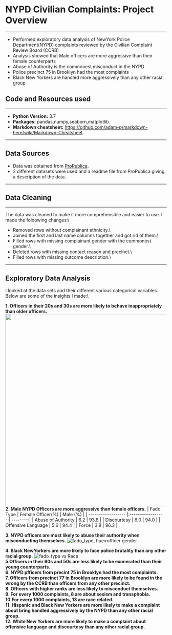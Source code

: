 
# NYPD Civilian Complaints: Project Overview
***
* Performed exploratory data analysis of NewYork Police Department(NYPD) complaints reviewed by the Civilian Complaint Review Board (CCRB)
* Analysis showed that Male officers are more aggressive than their female counterparts
* Abuse of Authority is the commonest misconduct in the NYPD
* Police precinct 75 in Brooklyn had the most complaints  
* Black New Yorkers are handled more aggressively than any other racial group

## Code and Resources used
***
- **Python Version:** 3.7
- **Packages:** pandas,numpy,seaborn,matplotlib.
- **Markdown cheatsheet:** https://github.com/adam-p/markdown-here/wiki/Markdown-Cheatsheet.
***
## Data Sources
- Data was obtained from [ProPublica](https://www.propublica.org/article/nypd-civilian-complaint-review-board-editors-note).
- 2 different datasets were used and a readme file from ProPublica giving a description of the data.
***
## Data Cleaning
***
The data was cleaned to make it more comprehensible and easier to use. I made the foloowing changes:\
* Removed rows without complainant ethnicity.\
* Joined the first and last name columns together and got rid of them.\
* Filled rows with missing complainant gender with the commonest gender.\
* Deleted rows with missing contact reason and precinct.\
* Filled rows with missing outcome description.\
***
## Exploratory Data Analysis
I looked at the data sets and their different various categorical variables.\
Below are some of the insights I made:\

**1. Officers in their 20s and 30s are more likely to behave inappropriately than older officers.**
<img src="https://user-images.githubusercontent.com/58377262/89234537-23e9b500-d5e4-11ea-865b-a4d1376d2354.png" height=600 width=1200 align=left>
 

**2. Male NYPD Officers are more aggressive than female officers.**
| Fado Type          | Female Officer(%) | Male (%) |
| ------------------ |:-----------------:| --------:|
| Abuse of Authority | 6.2               |   93.8   |
|        Discourtesy | 6.0               |   94.0   |
| Offensive Language | 5.6               |   94.4   |
|              Force | 3.8               |   96.2   |

**3. NYPD officers are most likely to abuse their authority when misconducting themselves.** 
![fado_type, hue=officer gender](https://user-images.githubusercontent.com/58377262/89235674-8c399600-d5e6-11ea-960f-497f35463ee9.png)


**4. Black NewYorkers are more likely to face police brutality than any other racial group.**
![fado_type vs Race](https://user-images.githubusercontent.com/58377262/89235925-23065280-d5e7-11ea-8fc2-a239b3c978ca.png)\
**5.Officers  in their 60s and 50s are less likely to be exonerated than their young counterparts.**\
**6. NYPD pfficers from precint 75 in Brooklyn had the most complaints.**\
**7. Officers from precinct 77 in Brooklyn are more likely to be found in the wrong by the CCRB than officers from any other precinct.**\
**8. Officers with higher ranks are less likely to misconduct themselves.**\
**9. For every 1000 complaints, 8 are about sexism and transphobia.**\
**10.For every 1000 complaints, 13 are race related.**\
**11. Hispanic and Black New Yorkers are more likely to make a complaint about bring handled aggressively by the NYPD than any other racial group.**\
**12. White New Yorkers are more likely to make a complaint about offensive language and discourtesy than any other racial group.**

